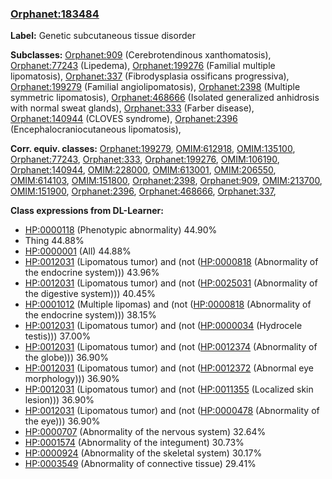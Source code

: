 
### [Orphanet:183484](http://www.orpha.net/ORDO/Orphanet_183484)
**Label:** Genetic subcutaneous tissue disorder

**Subclasses:** [Orphanet:909](http://www.orpha.net/ORDO/Orphanet_909) (Cerebrotendinous xanthomatosis), [Orphanet:77243](http://www.orpha.net/ORDO/Orphanet_77243) (Lipedema), [Orphanet:199276](http://www.orpha.net/ORDO/Orphanet_199276) (Familial multiple lipomatosis), [Orphanet:337](http://www.orpha.net/ORDO/Orphanet_337) (Fibrodysplasia ossificans progressiva), [Orphanet:199279](http://www.orpha.net/ORDO/Orphanet_199279) (Familial angiolipomatosis), [Orphanet:2398](http://www.orpha.net/ORDO/Orphanet_2398) (Multiple symmetric lipomatosis), [Orphanet:468666](http://www.orpha.net/ORDO/Orphanet_468666) (Isolated generalized anhidrosis with normal sweat glands), [Orphanet:333](http://www.orpha.net/ORDO/Orphanet_333) (Farber disease), [Orphanet:140944](http://www.orpha.net/ORDO/Orphanet_140944) (CLOVES syndrome), [Orphanet:2396](http://www.orpha.net/ORDO/Orphanet_2396) (Encephalocraniocutaneous lipomatosis), 

**Corr. equiv. classes:** [Orphanet:199279](http://www.orpha.net/ORDO/Orphanet_199279), [OMIM:612918](http://purl.obolibrary.org/obo/OMIM_612918), [OMIM:135100](http://purl.obolibrary.org/obo/OMIM_135100), [Orphanet:77243](http://www.orpha.net/ORDO/Orphanet_77243), [Orphanet:333](http://www.orpha.net/ORDO/Orphanet_333), [Orphanet:199276](http://www.orpha.net/ORDO/Orphanet_199276), [OMIM:106190](http://purl.obolibrary.org/obo/OMIM_106190), [Orphanet:140944](http://www.orpha.net/ORDO/Orphanet_140944), [OMIM:228000](http://purl.obolibrary.org/obo/OMIM_228000), [OMIM:613001](http://purl.obolibrary.org/obo/OMIM_613001), [OMIM:206550](http://purl.obolibrary.org/obo/OMIM_206550), [OMIM:614103](http://purl.obolibrary.org/obo/OMIM_614103), [OMIM:151800](http://purl.obolibrary.org/obo/OMIM_151800), [Orphanet:2398](http://www.orpha.net/ORDO/Orphanet_2398), [Orphanet:909](http://www.orpha.net/ORDO/Orphanet_909), [OMIM:213700](http://purl.obolibrary.org/obo/OMIM_213700), [OMIM:151900](http://purl.obolibrary.org/obo/OMIM_151900), [Orphanet:2396](http://www.orpha.net/ORDO/Orphanet_2396), [Orphanet:468666](http://www.orpha.net/ORDO/Orphanet_468666), [Orphanet:337](http://www.orpha.net/ORDO/Orphanet_337), 

**Class expressions from DL-Learner:**

- [HP:0000118](http://purl.obolibrary.org/obo/HP_0000118) (Phenotypic abnormality) 44.90%
- Thing 44.88%
- [HP:0000001](http://purl.obolibrary.org/obo/HP_0000001) (All) 44.88%
- [HP:0012031](http://purl.obolibrary.org/obo/HP_0012031) (Lipomatous tumor) and (not ([HP:0000818](http://purl.obolibrary.org/obo/HP_0000818) (Abnormality of the endocrine system))) 43.96%
- [HP:0012031](http://purl.obolibrary.org/obo/HP_0012031) (Lipomatous tumor) and (not ([HP:0025031](http://purl.obolibrary.org/obo/HP_0025031) (Abnormality of the digestive system))) 40.45%
- [HP:0001012](http://purl.obolibrary.org/obo/HP_0001012) (Multiple lipomas) and (not ([HP:0000818](http://purl.obolibrary.org/obo/HP_0000818) (Abnormality of the endocrine system))) 38.15%
- [HP:0012031](http://purl.obolibrary.org/obo/HP_0012031) (Lipomatous tumor) and (not ([HP:0000034](http://purl.obolibrary.org/obo/HP_0000034) (Hydrocele testis))) 37.00%
- [HP:0012031](http://purl.obolibrary.org/obo/HP_0012031) (Lipomatous tumor) and (not ([HP:0012374](http://purl.obolibrary.org/obo/HP_0012374) (Abnormality of the globe))) 36.90%
- [HP:0012031](http://purl.obolibrary.org/obo/HP_0012031) (Lipomatous tumor) and (not ([HP:0012372](http://purl.obolibrary.org/obo/HP_0012372) (Abnormal eye morphology))) 36.90%
- [HP:0012031](http://purl.obolibrary.org/obo/HP_0012031) (Lipomatous tumor) and (not ([HP:0011355](http://purl.obolibrary.org/obo/HP_0011355) (Localized skin lesion))) 36.90%
- [HP:0012031](http://purl.obolibrary.org/obo/HP_0012031) (Lipomatous tumor) and (not ([HP:0000478](http://purl.obolibrary.org/obo/HP_0000478) (Abnormality of the eye))) 36.90%
- [HP:0000707](http://purl.obolibrary.org/obo/HP_0000707) (Abnormality of the nervous system) 32.64%
- [HP:0001574](http://purl.obolibrary.org/obo/HP_0001574) (Abnormality of the integument) 30.73%
- [HP:0000924](http://purl.obolibrary.org/obo/HP_0000924) (Abnormality of the skeletal system) 30.17%
- [HP:0003549](http://purl.obolibrary.org/obo/HP_0003549) (Abnormality of connective tissue) 29.41%


